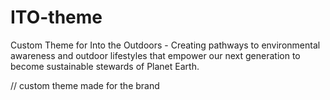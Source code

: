 # ITO-theme
Custom Theme for Into the Outdoors - Creating pathways to environmental awareness and outdoor lifestyles that empower our next generation to become sustainable stewards of Planet Earth.

// custom theme made for the brand